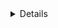 <details> 


<details>
<summary>1.basic function of syntax
<summary>
Problem:write a function to calculate and the return the square of a number.

<details>
<summary>2.function with multiple parameters
<summary>
Problem:create a function that takes two numbers as parameters and return their sum.

<details>
<summary>3.polymorphism in functions
<summary>
Problem:write a function multiplies two numbers,but can also accept and multiply strings.

<details>
<summary>4.function returning multiple values
<summary>
Problem:create a function that creats both the area and circumference of a circle given its radius.

<details>
<summary>5.default parameter value
<summary>
Problem:write a function that greets a user. if no name is provided, it should greet with a default name. 

<details>
<summary>6.lambda function
<summary>
Problem:create a lamda function to compute the cube of a number.

<details>
<summary>7.funtion with *args
<summary>
Problem:write a function that takes variable number of arguments and return thier sum.

<details>
<summary>8.function with **kwargs
<summary>
Problem:creat a function that accepts any number of keyword arguments and prints them in the format key: value

<details>
<summary>9.generator function with yield
<summary>
Problem:write a generator function that yields even numbers up to a specified limit.

<details>
<summary>10.recursive function
<summary>
Problem:create a recursive function to calculate the factorial of number.